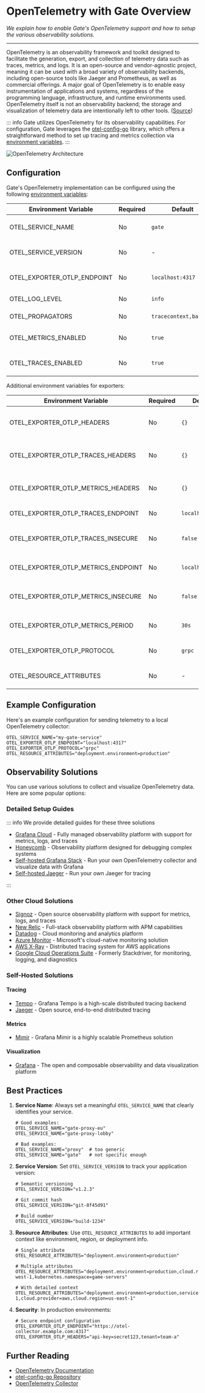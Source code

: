 # OpenTelemetry with Gate Overview

_We explain how to enable Gate's OpenTelemetry support and how to setup the various observability solutions._

---

OpenTelemetry is an observability framework and toolkit designed to facilitate the generation, export, and collection of telemetry data such as traces, metrics, and logs. It is an open-source and vendor-agnostic project, meaning it can be used with a broad variety of observability backends, including open-source tools like Jaeger and Prometheus, as well as commercial offerings. A major goal of OpenTelemetry is to enable easy instrumentation of applications and systems, regardless of the programming language, infrastructure, and runtime environments used. OpenTelemetry itself is not an observability backend; the storage and visualization of telemetry data are intentionally left to other tools. ([Source](https://opentelemetry.io/docs/what-is-opentelemetry/))

::: info
Gate utilizes OpenTelemetry for its observability capabilities. For configuration, Gate leverages the [otel-config-go](https://github.com/honeycombio/otel-config-go) library, which offers a straightforward method to set up tracing and metrics collection via [environment variables](#configuration).
:::

![OpenTelemetry Architecture](https://mermaid.ink/svg/pako:eNp9kl1vgjAUhv9Kc65cgoYvGXCxRNF4o9FNsouJFx1UbEZbUiCZGv_7CrhJ1KxX7XPe856e9pwgFgkBH1KJ8z2av0UcqVVUny2IYJTnGY1xSQWPoI3Wa7SZ4ZJsW0B4EvG7zJBkhJFSHlAgsozEtxbjzTIn_E4l5L-uC8Gp0lCeojGOv5So6JoGmwhmEu8wx2hBGZWot1DuNC6eIthedZOOLiQsF6gXShyTjuxx_XdaVDijx7sXmXYcl-v1I5sR6vfRMpyv0LXrfv8FjdvwuA5fbtvwoMPb2zV40uKgxisp2Ou8wdMWT27UU9CAEckwTdQ_n2pRBOVelY_AV9uMpvuybuSshLgqxfrAY_BLWRENpKjSPfg7nBXqVOWJ-vQJxeox2B_NMf8Qgv2mpLIudElXzRMZiIqX4FtOowX_BN_ge87AdoaGZViOZ1qO_azBAXzbGHiOaerPumXZpqsbw7MGx8ZdH7i6Z1i27jiGbruupwFJ6lFYtBPcDPL5B1Gd2L4)

## Configuration

Gate's OpenTelemetry implementation can be configured using the following [environment variables](https://github.com/honeycombio/otel-config-go/blob/127951890a85db4effad9fbc961d0f09ddd8a818/otelconfig/otelconfig.go#L304):

| Environment Variable        | Required | Default                | Description               |
| --------------------------- | -------- | ---------------------- | ------------------------- |
| OTEL_SERVICE_NAME           | No       | `gate`                 | Name of your service      |
| OTEL_SERVICE_VERSION        | No       | -                      | Version of your service   |
| OTEL_EXPORTER_OTLP_ENDPOINT | No       | `localhost:4317`       | Endpoint for OTLP export  |
| OTEL_LOG_LEVEL              | No       | `info`                 | Logging level             |
| OTEL_PROPAGATORS            | No       | `tracecontext,baggage` | Configured propagators    |
| OTEL_METRICS_ENABLED        | No       | `true`                 | Enable metrics collection |
| OTEL_TRACES_ENABLED         | No       | `true`                 | Enable trace collection   |

Additional environment variables for exporters:

| Environment Variable                | Required | Default          | Description                          |
| ----------------------------------- | -------- | ---------------- | ------------------------------------ |
| OTEL_EXPORTER_OTLP_HEADERS          | No       | `{}`             | Global headers for OTLP exporter     |
| OTEL_EXPORTER_OTLP_TRACES_HEADERS   | No       | `{}`             | Headers specific to trace exporter   |
| OTEL_EXPORTER_OTLP_METRICS_HEADERS  | No       | `{}`             | Headers specific to metrics exporter |
| OTEL_EXPORTER_OTLP_TRACES_ENDPOINT  | No       | `localhost:4317` | Endpoint for trace export            |
| OTEL_EXPORTER_OTLP_TRACES_INSECURE  | No       | `false`          | Allow insecure trace connections     |
| OTEL_EXPORTER_OTLP_METRICS_ENDPOINT | No       | `localhost:4317` | Endpoint for metrics export          |
| OTEL_EXPORTER_OTLP_METRICS_INSECURE | No       | `false`          | Allow insecure metrics connections   |
| OTEL_EXPORTER_OTLP_METRICS_PERIOD   | No       | `30s`            | Metrics reporting interval           |
| OTEL_EXPORTER_OTLP_PROTOCOL         | No       | `grpc`           | Protocol for OTLP export             |
| OTEL_RESOURCE_ATTRIBUTES            | No       | -                | Additional resource attributes       |

## Example Configuration

Here's an example configuration for sending telemetry to a local OpenTelemetry collector:

```env
OTEL_SERVICE_NAME="my-gate-service"
OTEL_EXPORTER_OTLP_ENDPOINT="localhost:4317"
OTEL_EXPORTER_OTLP_PROTOCOL="grpc"
OTEL_RESOURCE_ATTRIBUTES="deployment.environment=production"
```

## Observability Solutions

You can use various solutions to collect and visualize OpenTelemetry data. Here are some popular options:

### Detailed Setup Guides

::: info <VPBadge>We provide detailed guides for these three solutions</VPBadge>

- [Grafana Cloud](/guide/otel/grafana-cloud/) - Fully managed observability platform with support for metrics, logs, and traces
- [Honeycomb](/guide/otel/honeycomb/) - Observability platform designed for debugging complex systems
- [Self-hosted Grafana Stack](/guide/otel/self-hosted/grafana-stack/) - Run your own OpenTelemetry collector and visualize data with Grafana
- [Self-hosted Jaeger](/guide/otel/self-hosted/jaeger/) - Run your own Jaeger for tracing

:::

### Other Cloud Solutions

- [Signoz](https://signoz.io/) - Open source observability platform with support for metrics, logs, and traces
- [New Relic](https://newrelic.com/) - Full-stack observability platform with APM capabilities
- [Datadog](https://www.datadog.com/) - Cloud monitoring and analytics platform
- [Azure Monitor](https://azure.microsoft.com/services/monitor/) - Microsoft's cloud-native monitoring solution
- [AWS X-Ray](https://aws.amazon.com/xray/) - Distributed tracing system for AWS applications
- [Google Cloud Operations Suite](https://cloud.google.com/operations) - Formerly Stackdriver, for monitoring, logging, and diagnostics

### Self-Hosted Solutions

#### Tracing

- [Tempo](https://grafana.com/oss/tempo/) - Grafana Tempo is a high-scale distributed tracing backend
- [Jaeger](https://www.jaegertracing.io/) - Open source, end-to-end distributed tracing

#### Metrics

- [Mimir](https://grafana.com/oss/mimir/) - Grafana Mimir is a highly scalable Prometheus solution

#### Visualization

- [Grafana](https://grafana.com/oss/grafana/) - The open and composable observability and data visualization platform

## Best Practices

1. **Service Name**: Always set a meaningful `OTEL_SERVICE_NAME` that clearly identifies your service.

   ```env
   # Good examples:
   OTEL_SERVICE_NAME="gate-proxy-eu"
   OTEL_SERVICE_NAME="gate-proxy-lobby"

   # Bad examples:
   OTEL_SERVICE_NAME="proxy"  # too generic
   OTEL_SERVICE_NAME="gate"   # not specific enough
   ```

2. **Service Version**: Set `OTEL_SERVICE_VERSION` to track your application version:

   ```env
   # Semantic versioning
   OTEL_SERVICE_VERSION="v1.2.3"

   # Git commit hash
   OTEL_SERVICE_VERSION="git-8f45d91"

   # Build number
   OTEL_SERVICE_VERSION="build-1234"
   ```

3. **Resource Attributes**: Use `OTEL_RESOURCE_ATTRIBUTES` to add important context like environment, region, or deployment info.

   ```env
   # Single attribute
   OTEL_RESOURCE_ATTRIBUTES="deployment.environment=production"

   # Multiple attributes
   OTEL_RESOURCE_ATTRIBUTES="deployment.environment=production,cloud.region=eu-west-1,kubernetes.namespace=game-servers"

   # With detailed context
   OTEL_RESOURCE_ATTRIBUTES="deployment.environment=production,service.instance.id=gate-1,cloud.provider=aws,cloud.region=us-east-1"
   ```

4. **Security**: In production environments:

   ```env
   # Secure endpoint configuration
   OTEL_EXPORTER_OTLP_ENDPOINT="https://otel-collector.example.com:4317"
   OTEL_EXPORTER_OTLP_HEADERS="api-key=secret123,tenant=team-a"
   ```

## Further Reading

- [OpenTelemetry Documentation](https://opentelemetry.io/docs/)
- [otel-config-go Repository](https://github.com/honeycombio/otel-config-go)
- [OpenTelemetry Collector](https://opentelemetry.io/docs/collector/)
